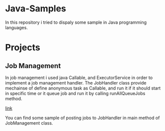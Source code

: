 # Java-Samples

In this repository i tried to dispaly some sample in Java programming languages.


# Projects

## Job Management

In job management i used java Callable, and ExecutorService in order to implement a job management handler.
The JobHandler class provide mechainse of define anonymous task as Callable, and run it if it should start in specific time or it queue job and run it by calling runAllQueueJobs method.

[link](/src/java/com/sample/jobmanagment/job/JobHandler.class)


You can find some sample of posting jobs to JobHandler in main method of JobManagement class.
